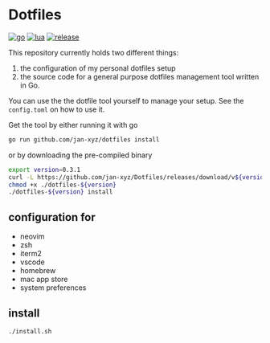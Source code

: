 # Dotfiles

[![go](https://github.com/jan-xyz/Dotfiles/actions/workflows/go.yaml/badge.svg)](https://github.com/jan-xyz/Dotfiles/actions/workflows/go.yaml)
[![lua](https://github.com/jan-xyz/Dotfiles/actions/workflows/lua.yaml/badge.svg)](https://github.com/jan-xyz/Dotfiles/actions/workflows/lua.yaml)
[![release](https://github.com/jan-xyz/Dotfiles/actions/workflows/release.yaml/badge.svg)](https://github.com/jan-xyz/Dotfiles/actions/workflows/release.yaml)

This repository currently holds two different things:

1. the configuration of my personal dotfiles setup
1. the source code for a general purpose dotfiles management tool written in Go.

You can use the the dotfile tool yourself to manage your setup. See the
`config.toml` on how to use it.

Get the tool by either running it with go

```sh
go run github.com/jan-xyz/dotfiles install
```

or by downloading the pre-compiled binary

```sh
export version=0.3.1
curl -L https://github.com/jan-xyz/Dotfiles/releases/download/v${version}/dotfiles-Darwin-x86_64.gz | gzip -N -d > dotfiles-${version}
chmod +x ./dotfiles-${version}
./dotfiles-${version} install
```

## configuration for

* neovim
* zsh
* iterm2
* vscode
* homebrew
* mac app store
* system preferences

## install

```sh
./install.sh
```
